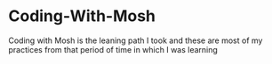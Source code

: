 # Coding-With-Mosh
Coding with Mosh is the leaning path I took and these are most of my practices from that period of time in which I was learning
